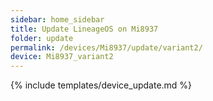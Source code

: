 ```yaml
---
sidebar: home_sidebar
title: Update LineageOS on Mi8937
folder: update
permalink: /devices/Mi8937/update/variant2/
device: Mi8937_variant2
---
```

{% include templates/device_update.md %}
